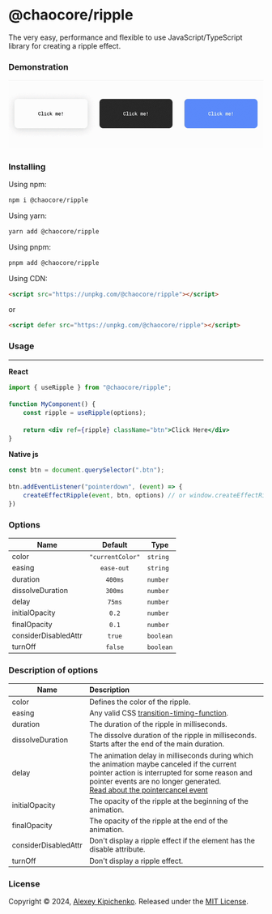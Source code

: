 # @chaocore/ripple

The very easy, performance and flexible to use JavaScript/TypeScript library for creating a ripple effect.

### Demonstration

![Demonstration library](https://raw.githubusercontent.com/Kipicenko/chaocore-ripple/assets/demonstration.gif)

### Installing

Using npm:

```bash
npm i @chaocore/ripple
```

Using yarn:

```bash
yarn add @chaocore/ripple
```

Using pnpm:

```bash
pnpm add @chaocore/ripple
```

Using CDN:

```html
<script src="https://unpkg.com/@chaocore/ripple"></script>
```

or

```html
<script defer src="https://unpkg.com/@chaocore/ripple"></script>
```

### Usage
- - -

**React**

```jsx
import { useRipple } from "@chaocore/ripple";

function MyComponent() {
    const ripple = useRipple(options);

    return <div ref={ripple} className="btn">Click Here</div>
}
```

**Native js**

```js
const btn = document.querySelector(".btn");

btn.addEventListener("pointerdown", (event) => {
    createEffectRipple(event, btn, options) // or window.createEffectRipple
})
```

### Options

| Name                 |     Default      | Type      | 
|----------------------|:----------------:|-----------|
| color                | `"currentColor"` | `string`  |
| easing               |    `ease-out`    | `string`  |
| duration             |     `400ms`      | `number`  |
| dissolveDuration     |     `300ms`      | `number`  |
| delay                |      `75ms`      | `number`  |
| initialOpacity       |      `0.2`       | `number`  |
| finalOpacity         |      `0.1`       | `number`  |
| considerDisabledAttr |      `true`      | `boolean` |
| turnOff              |     `false`      | `boolean` |

### Description of options

| Name                 | Description                                                                                                                                                                                                                                                                                                   | 
|----------------------|:--------------------------------------------------------------------------------------------------------------------------------------------------------------------------------------------------------------------------------------------------------------------------------------------------------------|
| color                | Defines the color of the ripple.                                                                                                                                                                                                                                                                              |
| easing               | Any valid CSS [transition-timing-function](https://developer.mozilla.org/en-US/docs/Web/CSS/transition-timing-function).                                                                                                                                                                                      |
| duration             | The duration of the ripple in milliseconds.                                                                                                                                                                                                                                                                   |
| dissolveDuration     | The dissolve duration of the ripple in milliseconds.<br/>Starts after the end of the main duration.                                                                                                                                                                                                           |
| delay                | The animation delay in milliseconds during which the animation maybe canceled if the current pointer action is interrupted for some reason and pointer events are no longer generated.<br/>[Read about the pointercancel event](https://developer.mozilla.org/en-US/docs/Web/API/Element/pointercancel_event) |
| initialOpacity       | The opacity of the ripple at the beginning of the animation.                                                                                                                                                                                                                                                  |
| finalOpacity         | The opacity of the ripple at the end of the animation.                                                                                                                                                                                                                                                        |
| considerDisabledAttr | Don't display a ripple effect if the element has the disable attribute.                                                                                                                                                                                                                                       |
| turnOff              | Don't display a ripple effect.                                                                                                                                                                                                                                                                                |

### License
Copyright © 2024, [Alexey Kipichenko](https://github.com/Kipicenko).
Released under the [MIT License](LICENSE).